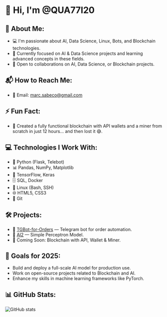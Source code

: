 # 👋 Hi, I'm @QUA77I20

## 👀 About Me:
- 💻 I'm passionate about AI, Data Science, Linux, Bots, and Blockchain technologies.
- 🌱 Currently focused on AI & Data Science projects and learning advanced concepts in these fields.
- 🤝 Open to collaborations on AI, Data Science, or Blockchain projects.

## 📬 How to Reach Me:
- 📧 Email: marc.sabeco@gmail.com

## ⚡ Fun Fact:
- 🎯 Created a fully functional blockchain with API wallets and a miner from scratch in just 12 hours... and then lost it 😅.

## 💻 Technologies I Work With:
- 🐍 Python (Flask, Telebot)
- 📊 Pandas, NumPy, Matplotlib
- 🧠 TensorFlow, Keras
- 🗄️ SQL, Docker
- 🐧 Linux (Bash, SSH)
- 🌐 HTML5, CSS3
- 🐙 Git


## 🛠️ Projects:
- 🤖 [TGBot-for-Orders](https://github.com/QUA77I20/TGBot-for-Orders) — Telegram bot for order automation.
- 🔗 [AI2](https://github.com/QUA77I20/AI2) — Simple Perceptron Model.
- 🚧 Coming Soon: Blockchain with API, Wallet & Miner.

## 🎯 Goals for 2025:
- Build and deploy a full-scale AI model for production use.
- Work on open-source projects related to Blockchain and AI.
- Enhance my skills in machine learning frameworks like PyTorch.


## 📊 GitHub Stats:
![GitHub stats](https://github-readme-stats.vercel.app/api?username=QUA77I20&show_icons=true&theme=radical&cache_seconds=1800)



